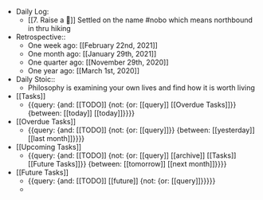 - Daily Log:
    - [[7. Raise a 🐶]] Settled on the name #nobo which means northbound in thru hiking
- Retrospective::
    - One week ago: [[February 22nd, 2021]]
    - One month ago: [[January 29th, 2021]]
    - One quarter ago: [[November 29th, 2020]]
    - One year ago: [[March 1st, 2020]]
- Daily Stoic::
    - Philosophy is examining your own lives and find how it is worth living 
- [[Tasks]]
    - {{query: {and: [[TODO]] {not: {or: [[query]] [[Overdue Tasks]]}} {between: [[today]] [[today]]}}}}
- [[Overdue Tasks]]
    - {{query: {and: [[TODO]] {not: {or: [[query]]}} {between: [[yesterday]] [[last month]]}}}}
- [[Upcoming Tasks]]
    - {{query: {and: [[TODO]] {not: {or: [[query]] [[archive]] [[Tasks]] [[Future Tasks]]}} {between: [[tomorrow]] [[next month]]}}}}
- [[Future Tasks]]
    - {{query: {and: [[TODO]] [[future]] {not: {or: [[query]]}}}}}
    - 
